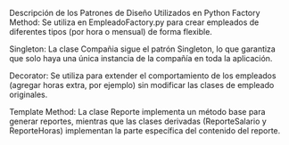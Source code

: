 Descripción de los Patrones de Diseño Utilizados en Python
Factory Method: Se utiliza en EmpleadoFactory.py para crear empleados de diferentes tipos (por hora o mensual) de forma flexible.

Singleton: La clase Compañia sigue el patrón Singleton, lo que garantiza que solo haya una única instancia de la compañía en toda la aplicación.

Decorator: Se utiliza para extender el comportamiento de los empleados (agregar horas extra, por ejemplo) sin modificar las clases de empleado originales.

Template Method: La clase Reporte implementa un método base para generar reportes, mientras que las clases derivadas (ReporteSalario y ReporteHoras) implementan la parte específica del contenido del reporte.